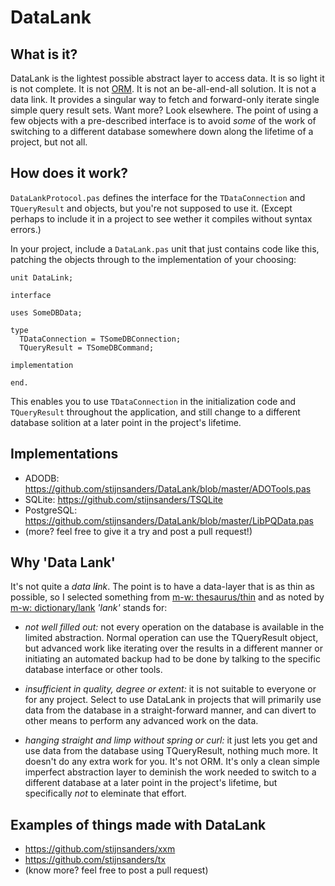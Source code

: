 # DataLank

## What is it?

DataLank is the lightest possible abstract layer to access data. It is so light it is not complete. It is not [ORM](https://en.wikipedia.org/wiki/Object-relational_mapping). It is not an be-all-end-all solution. It is not a data link. It provides a singular way to fetch and forward-only iterate single simple query result sets. Want more? Look elsewhere. The point of using a few objects with a pre-described interface is to avoid _some_ of the work of switching to a different database somewhere down along the lifetime of a project, but not all.

## How does it work?

`DataLankProtocol.pas` defines the interface for the `TDataConnection` and `TQueryResult` and  objects, but you're not supposed to use it. (Except perhaps to include it in a project to see wether it compiles without syntax errors.)

In your project, include a `DataLank.pas` unit that just contains code like this, patching the objects through to the implementation of your choosing:

    unit DataLink;

    interface

    uses SomeDBData;

    type
      TDataConnection = TSomeDBConnection;
      TQueryResult = TSomeDBCommand;

    implementation

    end.

This enables you to use `TDataConnection` in the initialization code and `TQueryResult` throughout the application, and still change to a different database solition at a later point in the project's lifetime.

## Implementations

* ADODB: https://github.com/stijnsanders/DataLank/blob/master/ADOTools.pas
* SQLite: https://github.com/stijnsanders/TSQLite
* PostgreSQL: https://github.com/stijnsanders/DataLank/blob/master/LibPQData.pas
* (more? feel free to give it a try and post a pull request!)

## Why 'Data Lank'

It's not quite a _data l**i**nk_. The point is to have a data-layer that is as thin as possible, so I selected something from [m-w: thesaurus/thin](http://www.merriam-webster.com/thesaurus/thin) and as noted by [m-w: dictionary/lank](http://www.merriam-webster.com/dictionary/lank) _'lank'_ stands for:

* _not well filled out:_ not every operation on the database is available in the limited abstraction. Normal operation can use the TQueryResult object, but advanced work like iterating over the results in a different manner or initiating an automated backup had to be done by talking to the specific database interface or other tools.

* _insufficient in quality, degree or extent:_ it is not suitable to everyone or for any project. Select to use DataLank in projects that will primarily use data from the database in a straight-forward manner, and can divert to other means to perform any advanced work on the data.

* _hanging straight and limp without spring or curl:_ it just lets you get and use data from the database using TQueryResult, nothing much more. It doesn't do any extra work for you. It's not ORM. It's only a clean simple imperfect abstraction layer to deminish the work needed to switch to a different database at a later point in the project's lifetime, but specifically _not_ to eleminate that effort.

## Examples of things made with DataLank

* https://github.com/stijnsanders/xxm
* https://github.com/stijnsanders/tx
* (know more? feel free to post a pull request)
